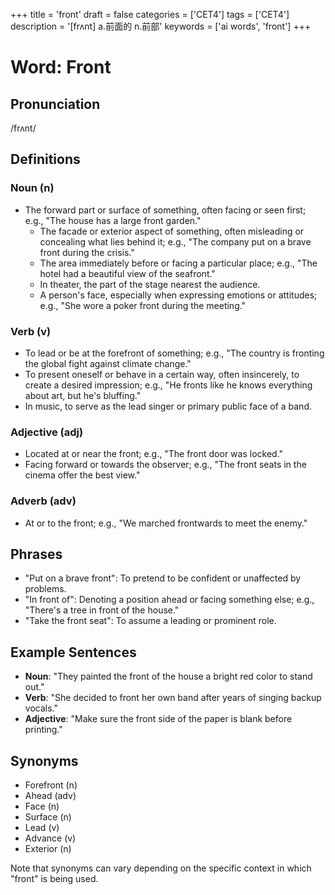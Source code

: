 +++
title = 'front'
draft = false
categories = ['CET4']
tags = ['CET4']
description = '[frʌnt] a.前面的 n.前部'
keywords = ['ai words', 'front']
+++

# Word: Front

## Pronunciation
/frʌnt/

## Definitions
### Noun (n)
- The forward part or surface of something, often facing or seen first; e.g., "The house has a large front garden."
  - The facade or exterior aspect of something, often misleading or concealing what lies behind it; e.g., "The company put on a brave front during the crisis."
  - The area immediately before or facing a particular place; e.g., "The hotel had a beautiful view of the seafront."
  - In theater, the part of the stage nearest the audience.
  - A person's face, especially when expressing emotions or attitudes; e.g., "She wore a poker front during the meeting."

### Verb (v)
- To lead or be at the forefront of something; e.g., "The country is fronting the global fight against climate change."
- To present oneself or behave in a certain way, often insincerely, to create a desired impression; e.g., "He fronts like he knows everything about art, but he's bluffing."
- In music, to serve as the lead singer or primary public face of a band.

### Adjective (adj)
- Located at or near the front; e.g., "The front door was locked."
- Facing forward or towards the observer; e.g., "The front seats in the cinema offer the best view."
  
### Adverb (adv)
- At or to the front; e.g., "We marched frontwards to meet the enemy."

## Phrases
- "Put on a brave front": To pretend to be confident or unaffected by problems.
- "In front of": Denoting a position ahead or facing something else; e.g., "There's a tree in front of the house."
- "Take the front seat": To assume a leading or prominent role.

## Example Sentences
- **Noun**: "They painted the front of the house a bright red color to stand out."
- **Verb**: "She decided to front her own band after years of singing backup vocals."
- **Adjective**: "Make sure the front side of the paper is blank before printing."

## Synonyms
- Forefront (n)
- Ahead (adv)
- Face (n)
- Surface (n)
- Lead (v)
- Advance (v)
- Exterior (n) 

Note that synonyms can vary depending on the specific context in which "front" is being used.
